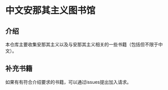 # 中文安那其主义图书馆

## 介绍

本仓库主要收集安那其主义以及与安那其主义相关的一些书籍（包括但不限于中文）。

## 补充书籍

如果有有符合介绍要求的书籍，可以通过issues提出加入请求。
